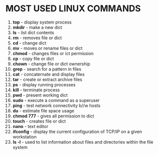 # MOST USED LINUX COMMANDS
1. **top** - display system process
2. **mkdir** - make a new dict
3. **ls** - list dict contents
4. **rm** - removes file or dict
5. **cd** - change dict
6. **mv** - moves or rename files or dict
7. **chmod** - changes files or ict permission
8. **cp** - copy file or dict
9. **chown** - change file or dict ownership
10. **grep** - search for a pattern in files
11. **cat** - concaternate and display files
12. **tar** - create or extract archive files
13. **ps** - display running processes
14. **kill** - terminate process
15. **pwd** - present working dict
16. **sudo** - execute a command as a superuser
17. **ping** - test network connectivity b//w hosts
18. **du** - estimate file space usage
19. **chmod 777** - gives all permission to dict
20. **touch** - creates file or dict
21. **nano** - text editor
22. **ifconfig** - display the current configuration of TCP/IP on a given workstation
23. **ls -l** - used to list information about files and directories within the file system
